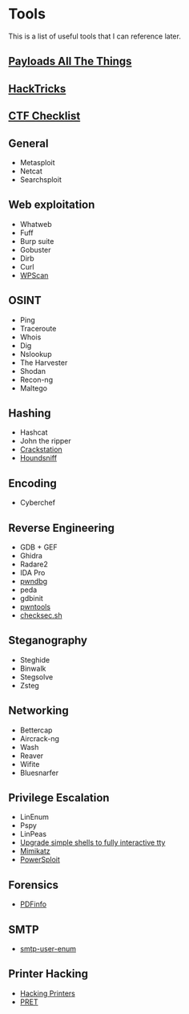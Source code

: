# Tools

This is a list of useful tools that I can reference later.

## [Payloads All The Things](https://github.com/swisskyrepo/PayloadsAllTheThings)
## [HackTricks](https://book.hacktricks.xyz/)
## [CTF Checklist](https://fareedfauzi.gitbook.io/ctf-checklist-for-beginner/)

## General
- Metasploit
- Netcat
- Searchsploit

## Web exploitation
- Whatweb
- Fuff
- Burp suite
- Gobuster
- Dirb
- Curl
- [WPScan](https://github.com/wpscanteam/wpscan)

## OSINT
- Ping
- Traceroute
- Whois
- Dig
- Nslookup
- The Harvester
- Shodan
- Recon-ng
- Maltego

## Hashing
- Hashcat
- John the ripper
- [Crackstation](https://crackstation.net/)
- [Houndsniff](https://github.com/MichaelDim02/houndsniff)

## Encoding
- Cyberchef

## Reverse Engineering
- GDB + GEF
- Ghidra
- Radare2
- IDA Pro
- [pwndbg](https://github.com/pwndbg/pwndbg)
- peda
- gdbinit
- [pwntools](https://github.com/Gallopsled/pwntools)
- [checksec.sh](https://github.com/slimm609/checksec.sh)

## Steganography
- Steghide
- Binwalk
- Stegsolve
- Zsteg

## Networking
- Bettercap
- Aircrack-ng
- Wash
- Reaver
- Wifite
- Bluesnarfer

## Privilege Escalation
- LinEnum
- Pspy
- LinPeas
- [Upgrade simple shells to fully interactive tty](https://blog.ropnop.com/upgrading-simple-shells-to-fully-interactive-ttys/)
- [Mimikatz](https://github.com/gentilkiwi/mimikatz)
- [PowerSploit](https://github.com/PowerShellMafia/PowerSploit)

## Forensics
- [PDFinfo](https://www.xpdfreader.com/index.html)

## SMTP
- [smtp-user-enum](https://pentestmonkey.net/tools/user-enumeration/smtp-user-enum)

## Printer Hacking
- [Hacking Printers](http://hacking-printers.net/)
- [PRET](https://github.com/RUB-NDS/PRET)
